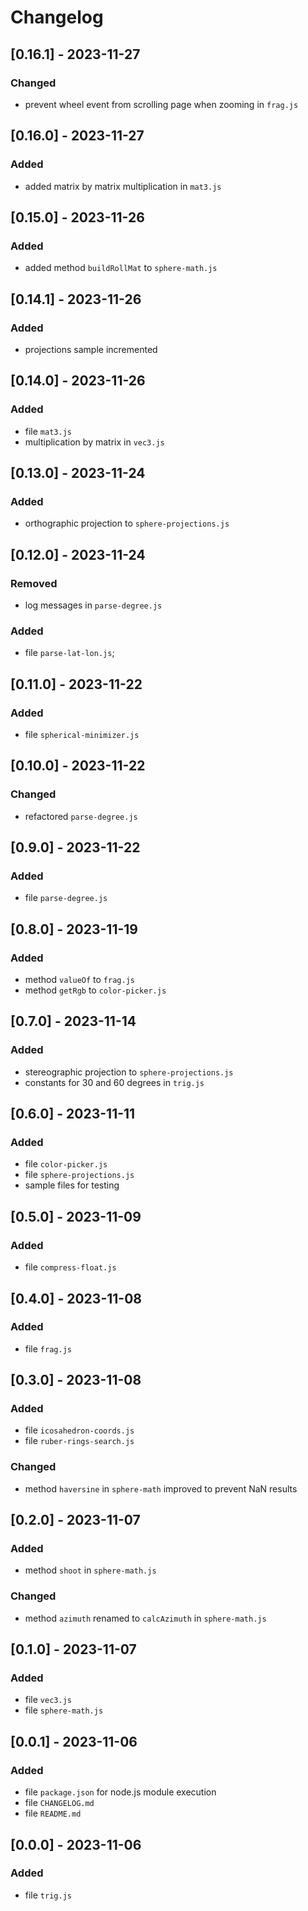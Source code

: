 # Changelog

## [0.16.1] - 2023-11-27
### Changed
- prevent wheel event from scrolling page when zooming in `frag.js`

## [0.16.0] - 2023-11-27
### Added
- added matrix by matrix multiplication in `mat3.js`

## [0.15.0] - 2023-11-26
### Added
- added method `buildRollMat` to `sphere-math.js`

## [0.14.1] - 2023-11-26
### Added
- projections sample incremented

## [0.14.0] - 2023-11-26
### Added
- file `mat3.js`
- multiplication by matrix in `vec3.js`

## [0.13.0] - 2023-11-24
### Added
- orthographic projection to `sphere-projections.js`

## [0.12.0] - 2023-11-24
### Removed
- log messages in `parse-degree.js`

### Added
- file `parse-lat-lon.js`;

## [0.11.0] - 2023-11-22
### Added
- file `spherical-minimizer.js`

## [0.10.0] - 2023-11-22
### Changed
- refactored `parse-degree.js`

## [0.9.0] - 2023-11-22
### Added
- file `parse-degree.js`

## [0.8.0] - 2023-11-19
### Added
- method `valueOf` to `frag.js`
- method `getRgb` to `color-picker.js`

## [0.7.0] - 2023-11-14
### Added
- stereographic projection to `sphere-projections.js`
- constants for 30 and 60 degrees in `trig.js`

## [0.6.0] - 2023-11-11
### Added
- file `color-picker.js`
- file `sphere-projections.js`
- sample files for testing

## [0.5.0] - 2023-11-09
### Added
- file `compress-float.js`

## [0.4.0] - 2023-11-08
### Added
- file `frag.js`

## [0.3.0] - 2023-11-08
### Added
- file `icosahedron-coords.js`
- file `ruber-rings-search.js`

### Changed
- method `haversine` in `sphere-math` improved to prevent NaN results

## [0.2.0] - 2023-11-07
### Added
- method `shoot` in `sphere-math.js`

### Changed
- method `azimuth` renamed to `calcAzimuth` in `sphere-math.js`

## [0.1.0] - 2023-11-07
### Added
- file `vec3.js`
- file `sphere-math.js`

## [0.0.1] - 2023-11-06
### Added
- file `package.json` for node.js module execution
- file `CHANGELOG.md`
- file `README.md`

## [0.0.0] - 2023-11-06
### Added
- file `trig.js`
